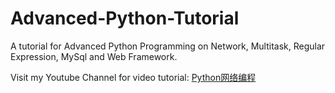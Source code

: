 # Advanced-Python-Tutorial

A tutorial for Advanced Python Programming on Network, Multitask, Regular Expression, MySql and Web Framework.

Visit my Youtube Channel for video tutorial: [Python网络编程](https://www.youtube.com/playlist?list=PLpu5MZcFFoWxHVqLjfRydAtkYhJEFtQ8N)
